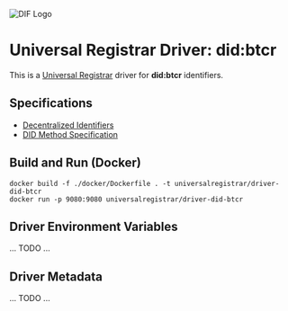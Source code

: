 ![DIF Logo](https://raw.githubusercontent.com/decentralized-identity/universal-registrar/master/docs/logo-dif.png)

# Universal Registrar Driver: did:btcr

This is a [Universal Registrar](https://github.com/decentralized-identity/universal-registrar/) driver for **did:btcr** identifiers.

## Specifications

* [Decentralized Identifiers](https://w3c.github.io/did-core/)
* [DID Method Specification](https://w3c-ccg.github.io/did-method-v1/)

## Build and Run (Docker)

```
docker build -f ./docker/Dockerfile . -t universalregistrar/driver-did-btcr
docker run -p 9080:9080 universalregistrar/driver-did-btcr
```

## Driver Environment Variables

... TODO ...

## Driver Metadata

... TODO ...

